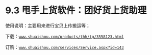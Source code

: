 # 9.3 甩手上货软件：团好货上货助理

使用说明：主要用来进行宝贝上传搬运等；

下载：[`www.shuaishou.com/products/thh/tg/3558123.html`](https://www.shuaishou.com/products/thh/tg/3558123.html)

订购：[`www.shuaishou.com/services/Service.aspx?id=143`](http://www.shuaishou.com/services/Service.aspx?id=143)